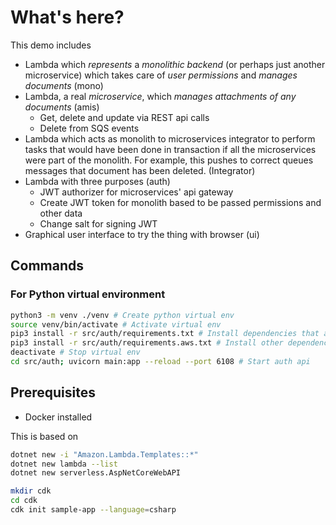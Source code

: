 # What's here?

This demo includes

- Lambda which _represents_ a _monolithic backend_ (or perhaps just another microservice) which takes care of _user permissions_ and _manages documents_ (mono)
- Lambda, a real _microservice_, which _manages attachments of any documents_ (amis)
  - Get, delete and update via REST api calls
  - Delete from SQS events
- Lambda which acts as monolith to microservices integrator to perform tasks that would have been done in transaction if all the microservices were part of the monolith. For example, this pushes to correct queues messages that document has been deleted. (Integrator)
- Lambda with three purposes (auth)
  - JWT authorizer for microservices' api gateway
  - Create JWT token for monolith based to be passed permissions and other data
  - Change salt for signing JWT
- Graphical user interface to try the thing with browser (ui)

## Commands

### For Python virtual environment

```bash
python3 -m venv ./venv # Create python virtual env
source venv/bin/activate # Activate virtual env
pip3 install -r src/auth/requirements.txt # Install dependencies that are only needed in local env
pip3 install -r src/auth/requirements.aws.txt # Install other dependencies
deactivate # Stop virtual env
cd src/auth; uvicorn main:app --reload --port 6108 # Start auth api
```

## Prerequisites

- Docker installed

This is based on

```bash
dotnet new -i "Amazon.Lambda.Templates::*"
dotnet new lambda --list
dotnet new serverless.AspNetCoreWebAPI

mkdir cdk
cd cdk
cdk init sample-app --language=csharp
```
